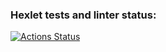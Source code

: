 ### Hexlet tests and linter status:
[![Actions Status](https://github.com/pfuuncikn4/frontend-project-44/workflows/hexlet-check/badge.svg)](https://github.com/pfuuncikn4/frontend-project-44/actions)
